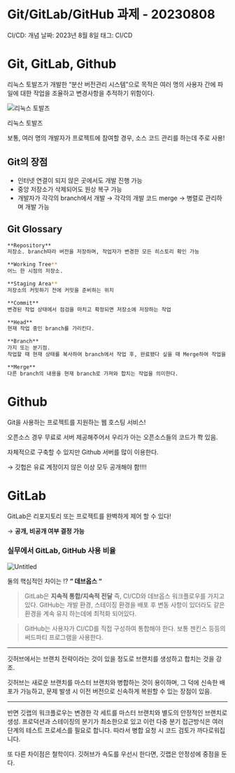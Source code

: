 # Git/GitLab/GitHub 과제 - 20230808

CI/CD: 개념
날짜: 2023년 8월 8일
태그: CI/CD

# Git, GitLab, Github

리눅스 토발즈가 개발한 “분산 버전관리 시스템”으로 목적은 여러 명의 사용자 간에 파일에 대한 작업을 조율하고 변경사항을 추적하기 위함이다.

![리눅스 토발즈](Git%20GitLab%20GitHub%20%E1%84%80%E1%85%AA%E1%84%8C%E1%85%A6%20-%2020230808%201fccc03b43944b849601a4809a693a57/Untitled.png)

리눅스 토발즈

보통, 여러 명의 개발자가 프로젝트에 참여할 경우, 소스 코드 관리를 하는데 주로 사용!

## Git의 장점

- 인터넷 연결이 되지 않은 곳에서도 개발 진행 가능
- 중앙 저장소가 삭제되어도 원상 복구 가능
- 개발자가 각각의 branch에서 개발 → 각각의 개발 코드 merge → 병렬로 관리하며 개발 가능

## Git Glossary

```bash
**Repository** 
저장소. branch따라 버전을 저장하며, 작업자가 변경한 모든 히스토리 확인 가능

**Working Tree**
어느 한 시점의 저장소. 

**Staging Area**
저장소의 커밋하기 전에 커밋을 준비하는 위치

**Commit**
변경된 작업 상태에서 점검을 마치고 확정되면 저장소에 저장하는 작업

**Head**
현재 작업 중인 branch를 가리킨다.

**Branch**
가지 또는 분기점. 
작업할 때 현재 상태를 복사하여 branch에서 작업 후, 완료됐다 싶을 때 Merge하여 작업을 한다.

**Merge**
다른 branch의 내용을 현재 branch로 가져와 합치는 작업을 의미한다.
```

# Github

Git을 사용하는 프로젝트를 지원하는 웹 호스팅 서비스!

오픈소스 경우 무료로 서버 제공해주어서 우리가 아는 오픈소스들의 코드가 쫙 있음.

자체적으로 구축할 수 있지만 Github 서버를 많이 이용한다.

→ 깃헙은 유료 계정이지 않은 이상 모두 공개해야 함!!!!

# GitLab

GitLab은 리포지토리 또는 프로젝트를 완벽하게 제어 할 수 있다!

→ **공개, 비공개 여부 결정 가능**

### 실무에서 GitLab, GitHub 사용 비율

![Untitled](Git%20GitLab%20GitHub%20%E1%84%80%E1%85%AA%E1%84%8C%E1%85%A6%20-%2020230808%201fccc03b43944b849601a4809a693a57/Untitled%201.png)

둘의 핵심적인 차이는 !? **“ 데브옵스 “**

> GitLab은 **지속적 통합/지속적 전달** 즉, CI/CD와 데브옵스 워크플로우를 가지고 있다. GitHub는 개발 환경, 스테이징 환경을 배포 후 변동 사항이 있더라도 같은 환경을 계속 유지 하는데에 최적화 되어있다.
> 

> GitHub는 사용자가 CI/CD를 직접 구성하여 통합해야 한다. 보통 젠킨스 등등의 써드파티 프로그램을 사용한다.
> 

---

깃허브에서는 브랜치 전략이라는 것이 있을 정도로 브랜치를 생성하고 합치는 것을 강조.

깃허브는 새로운 브랜치를 마스터 브랜치와 병합하는 것이 용이하며, 그 덕에 신속한 배포가 가능하고, 문제 발생 시 이전 버전으로 신속하게 복원할 수 있는 장점이 있음.

---

반면 깃랩의 워크플로우는 변경한 각 세트를 마스터 브랜치와 별도의 안정적인 브랜치로 생성. 프로덕션과 스테이징의 분기가 최소한으로 있고 이런 다중 분기 접근방식은 여러 단계의 테스트 프로세스를 필요로 합니다. 따라서 병합 요청 시 코드 검토가 까다로워집니다.

또 다른 차이점은 철학이다. 깃허브가 속도를 우선시 한다면, 깃랩은 안정성에 중점을 둔다.